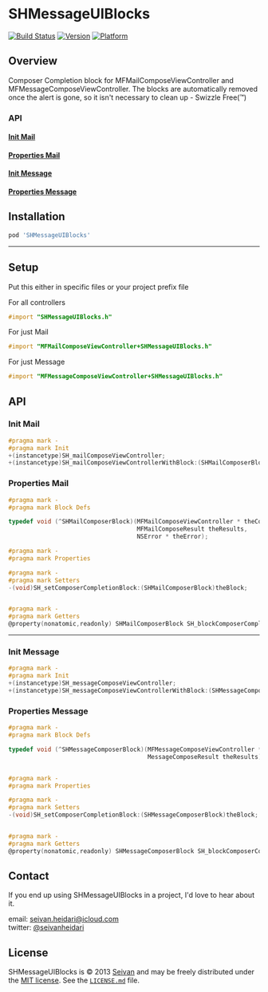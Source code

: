 SHMessageUIBlocks
==========
[![Build Status](https://travis-ci.org/seivan/SHMessageUIBlocks.png?branch=master)](https://travis-ci.org/seivan/SHMessageUIBlocks)
[![Version](http://cocoapod-badges.herokuapp.com/v/SHMessageUIBlocks/badge.png)](http://cocoadocs.org/docsets/SHMessageUIBlocks)
[![Platform](http://cocoapod-badges.herokuapp.com/p/SHMessageUIBlocks/badge.png)](http://cocoadocs.org/docsets/SHMessageUIBlocks)

Overview
--------
Composer Completion block for MFMailComposeViewController and MFMessageComposeViewController. 
The blocks are automatically removed once the alert is gone, so it isn't necessary to clean up - Swizzle Free(™)

### API

#### [Init Mail](https://github.com/cocoastevia/SHMessageUIBlocks#init-mail-1)

#### [Properties Mail](https://github.com/cocoastevia/SHMessageUIBlocks#properties-mail-1)

#### [Init Message](https://github.com/cocoastevia/SHMessageUIBlocks#init-message-1)

#### [Properties Message](https://github.com/cocoastevia/SHMessageUIBlocks#properties-mail-1)


Installation
------------

```ruby
pod 'SHMessageUIBlocks'
```

***

Setup
-----

Put this either in specific files or your project prefix file

For all controllers

```objective-c
#import "SHMessageUIBlocks.h"
```

For just Mail

```objective-c
#import "MFMailComposeViewController+SHMessageUIBlocks.h"
```

For just Message

```objective-c
#import "MFMessageComposeViewController+SHMessageUIBlocks.h"
```

API
-----

### Init Mail

```objective-c
#pragma mark -
#pragma mark Init
+(instancetype)SH_mailComposeViewController;
+(instancetype)SH_mailComposeViewControllerWithBlock:(SHMailComposerBlock)theBlock;

```

### Properties Mail

```objective-c
#pragma mark -
#pragma mark Block Defs

typedef void (^SHMailComposerBlock)(MFMailComposeViewController * theController,
                                    MFMailComposeResult theResults,
                                    NSError * theError);

#pragma mark -
#pragma mark Properties

#pragma mark -
#pragma mark Setters
-(void)SH_setComposerCompletionBlock:(SHMailComposerBlock)theBlock;


#pragma mark -
#pragma mark Getters
@property(nonatomic,readonly) SHMailComposerBlock SH_blockComposerCompletion;

```

***


### Init Message

```objective-c
#pragma mark -
#pragma mark Init
+(instancetype)SH_messageComposeViewController;
+(instancetype)SH_messageComposeViewControllerWithBlock:(SHMessageComposerBlock)theBlock;

```


### Properties Message

```objective-c
#pragma mark -
#pragma mark Block Defs

typedef void (^SHMessageComposerBlock)(MFMessageComposeViewController * theController,
                                       MessageComposeResult theResults);


#pragma mark -
#pragma mark Properties

#pragma mark -
#pragma mark Setters
-(void)SH_setComposerCompletionBlock:(SHMessageComposerBlock)theBlock;


#pragma mark -
#pragma mark Getters
@property(nonatomic,readonly) SHMessageComposerBlock SH_blockComposerCompletion;

```



Contact
-------

If you end up using SHMessageUIBlocks in a project, I'd love to hear about it.

email: [seivan.heidari@icloud.com](mailto:seivan.heidari@icloud.com)  
twitter: [@seivanheidari](https://twitter.com/seivanheidari)

## License

SHMessageUIBlocks is © 2013 [Seivan](http://www.github.com/seivan) and may be freely
distributed under the [MIT license](http://opensource.org/licenses/MIT).
See the [`LICENSE.md`](https://github.com/cocoastevia/SHMessageUIBlocks/blob/master/LICENSE.md) file.

